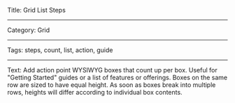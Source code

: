 Title: Grid List Steps

---

Category: Grid

---

Tags: steps, count, list, action, guide

---

Text: Add action point WYSIWYG boxes that count up per box. Useful for "Getting Started" guides or a list of features or offerings. Boxes on the same row are sized to have equal height. As soon as boxes break into multiple rows, heights will differ according to individual box contents.

